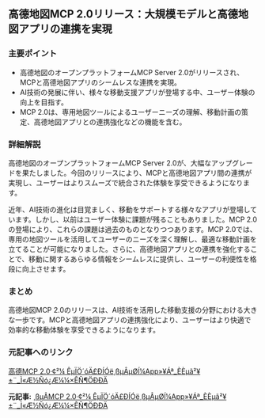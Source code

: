 ## 高德地図MCP 2.0リリース：大規模モデルと高德地図アプリの連携を実現

### 主要ポイント

* 高德地図のオープンプラットフォームMCP Server 2.0がリリースされ、MCPと高德地図アプリのシームレスな連携を実現。
* AI技術の発展に伴い、様々な移動支援アプリが登場する中、ユーザー体験の向上を目指す。
* MCP 2.0は、専用地図ツールによるユーザーニーズの理解、移動計画の策定、高德地図アプリとの連携強化などの機能を含む。

### 詳細解説

高德地図のオープンプラットフォームMCP Server 2.0が、大幅なアップグレードを果たしました。今回のリリースにより、MCPと高德地図アプリ間の連携が実現し、ユーザーはよりスムーズで統合された体験を享受できるようになります。

近年、AI技術の進化は目覚ましく、移動をサポートする様々なアプリが登場しています。しかし、以前はユーザー体験に課題が残ることもありました。MCP 2.0の登場により、これらの課題は過去のものとなりつつあります。MCP 2.0では、専用の地図ツールを活用してユーザーのニーズを深く理解し、最適な移動計画を立てることが可能になりました。さらに、高德地図アプリとの連携を強化することで、移動に関するあらゆる情報をシームレスに提供し、ユーザーの利便性を格段に向上させます。

### まとめ

高德地図MCP 2.0のリリースは、AI技術を活用した移動支援の分野における大きな一歩です。MCPと高德地図アプリの連携強化により、ユーザーはより快適で効率的な移動体験を享受できるようになります。

### 元記事へのリンク

[高德MCP 2.0·¢²¼ ÊµÏÖ´óÄ£ÐÍÓë¸ßµÂµØÍ¼App»¥Áª_ÈÈµã²¥±¨_Ì«Æ½Ñó¿Æ¼¼×ÊÑ¶ÖÐÐÄ](https://tech.pcauto.com.cn/hot/2505/23040349.html)


**元記事:** [¸ßµÂMCP 2.0·¢²¼ ÊµÏÖ´óÄ£ÐÍÓë¸ßµÂµØÍ¼App»¥Áª_ÈÈµã²¥±¨_Ì«Æ½Ñó¿Æ¼¼×ÊÑ¶ÖÐÐÄ](http://news.pconline.com.cn/1922/19222372.html)